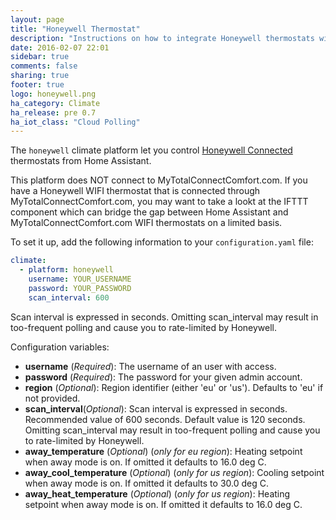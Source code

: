```yaml
---
layout: page
title: "Honeywell Thermostat"
description: "Instructions on how to integrate Honeywell thermostats within Home Assistant."
date: 2016-02-07 22:01
sidebar: true
comments: false
sharing: true
footer: true
logo: honeywell.png
ha_category: Climate
ha_release: pre 0.7
ha_iot_class: "Cloud Polling" 
---
```



The `honeywell` climate platform let you control [Honeywell Connected](http://getconnected.honeywell.com/en/) thermostats from Home Assistant.

<p class='note'>
This platform does NOT connect to MyTotalConnectComfort.com.  If you have a Honeywell WIFI thermostat that is connected through MyTotalConnectComfort.com, you may want to take a lookt at the IFTTT component which can bridge the gap between Home Assistant and MyTotalConnectComfort.com WIFI thermostats on a limited basis.
</p>

To set it up, add the following information to your `configuration.yaml` file:

```yaml
climate:
  - platform: honeywell
    username: YOUR_USERNAME
    password: YOUR_PASSWORD
    scan_interval: 600
```
<p class='note'>
Scan interval is expressed in seconds. Omitting scan_interval may result in too-frequent polling and cause you to rate-limited by Honeywell.
</p>

Configuration variables:

- **username** (*Required*): The username of an user with access.
- **password** (*Required*): The password for your given admin account.
- **region** (*Optional*): Region identifier (either 'eu' or 'us'). Defaults to 'eu' if not provided.
- **scan_interval**(*Optional*): Scan interval is expressed in seconds. Recommended value of 600 seconds. Default value is 120 seconds. Omitting scan_interval may result in too-frequent polling and cause you to rate-limited by Honeywell.
- **away_temperature** (*Optional*) (*only for eu region*): Heating setpoint when away mode is on. If omitted it defaults to 16.0 deg C.
- **away_cool_temperature** (*Optional*) (*only for us region*): Cooling setpoint when away mode is on. If omitted it defaults to 30.0 deg C.
- **away_heat_temperature** (*Optional*) (*only for us region*): Heating setpoint when away mode is on. If omitted it defaults to 16.0 deg C.
